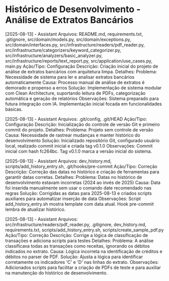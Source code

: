 # Histórico de Desenvolvimento - Análise de Extratos Bancários

[2025-08-13] - Assistant
Arquivos: README.md, requirements.txt, .gitignore, src/domain/models.py, src/domain/exceptions.py, src/domain/interfaces.py, src/infrastructure/readers/pdf_reader.py, src/infrastructure/categorizers/keyword_categorizer.py, src/infrastructure/analyzers/basic_analyzer.py, src/infrastructure/reports/text_report.py, src/application/use_cases.py, main.py
Ação/Tipo: Configuração
Descrição: Criação inicial do projeto de análise de extratos bancários com arquitetura limpa.
Detalhes:
Problema: Necessidade de sistema para ler e analisar extratos bancários automaticamente
Causa: Processo manual de análise de extratos é demorado e propenso a erros
Solução: Implementação de sistema modular com Clean Architecture, suportando leitura de PDFs, categorização automática e geração de relatórios
Observações: Sistema preparado para futura integração com IA. Implementação inicial focada em funcionalidades básicas.

[2025-08-13] - Assistant
Arquivos: .git/config, .git/HEAD
Ação/Tipo: Configuração
Descrição: Inicialização do controle de versão Git e primeiro commit do projeto.
Detalhes:
Problema: Projeto sem controle de versão
Causa: Necessidade de rastrear mudanças e manter histórico do desenvolvimento
Solução: Inicializado repositório Git, configurado usuário local, realizado commit inicial e criada tag v0.1.0
Observações: Commit inicial com hash fc264bc. Tag v0.1.0 marca a versão inicial do sistema.

[2025-08-13] - Assistant
Arquivos: dev_history.md, scripts/add_history_entry.sh, .git/hooks/pre-commit
Ação/Tipo: Correção
Descrição: Correção das datas no histórico e criação de ferramentas para garantir datas corretas.
Detalhes:
Problema: Datas no histórico de desenvolvimento estavam incorretas (2024 ao invés de 2025)
Causa: Data foi inserida manualmente sem usar o comando date recomendado nas regras
Solução: Corrigidas as datas para 2025-08-13 e criados scripts auxiliares para automatizar inserção de data
Observações: Script add_history_entry.sh mostra template com data atual. Hook pre-commit lembra de atualizar histórico.

[2025-08-13] - Assistant
Arquivos: src/infrastructure/readers/pdf_reader.py, .gitignore, dev_history.md, requirements.txt, scripts/add_history_entry.sh, scripts/create_sample_pdf.py
Ação/Tipo: Correção
Descrição: Corrige a lógica de classificação de transações e adiciona scripts para testes
Detalhes:
Problema: A análise classificava todas as transações como receitas, ignorando os débitos indicados no extrato.
Causa: Lógica incorreta na identificação de créditos e débitos no parser de PDF.
Solução: Ajusta a lógica para identificar corretamente os indicadores 'C' e 'D' nas linhas do extrato.
Observações: Adicionados scripts para facilitar a criação de PDFs de teste e para auxiliar na manutenção do histórico de desenvolvimento.